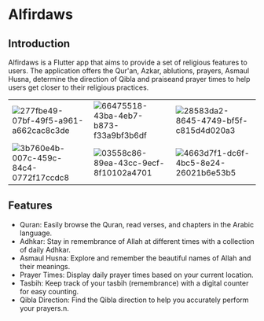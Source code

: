# Alfirdaws  
## Introduction
Alfirdaws is a Flutter app that aims to provide a set of religious features to users. The application offers the Qur'an, Azkar, ablutions, prayers, Asmaul Husna, determine the direction of Qibla and praiseand prayer times to help users get closer to their religious practices.
 
 | | | |  
| --- | --- | --- | 
|![277fbe49-07bf-49f5-a961-a662cac8c3de](https://user-images.githubusercontent.com/109285951/190918803-1092b6f5-56c8-4ad2-bcf8-73e30e816739.jpg) |![66475518-43ba-4eb7-b873-f33a9bf3b6df](https://user-images.githubusercontent.com/109285951/190918812-52c70921-3570-4ccd-b11a-0c90ddd82ee1.jpg)|![28583da2-8645-4749-bf5f-c815d4d020a3](https://user-images.githubusercontent.com/109285951/190918819-15e76140-38e6-430e-b767-5be2911e623b.jpg)| 
|![3b760e4b-007c-459c-84c4-0772f17ccdc8](https://user-images.githubusercontent.com/109285951/190918827-d079901d-8b74-4d1d-a99e-9f81f1167198.jpg)|![03558c86-89ea-43cc-9ecf-8f10102a4701](https://user-images.githubusercontent.com/109285951/190918832-a59333fc-f4ab-4204-9049-50dcf9db9a03.jpg) |![4663d7f1-dc6f-4bc5-8e24-26021b6e53b5](https://user-images.githubusercontent.com/109285951/190918836-49282137-3582-4942-a029-dfa6fc46d14d.jpg)|

 


## Features
- Quran: Easily browse the Quran, read verses, and chapters in the Arabic language.
- Adhkar: Stay in remembrance of Allah at different times with a collection of daily Adhkar.
- Asmaul Husna: Explore and remember the beautiful names of Allah and their meanings.
- Prayer Times: Display daily prayer times based on your current location.
- Tasbih: Keep track of your tasbih (remembrance) with a digital counter for easy counting.
- Qibla Direction: Find the Qibla direction to help you accurately perform your prayers.n.

 
